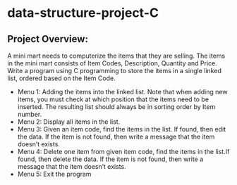 # data-structure-project-C

## Project Overview:
A mini mart needs to computerize the items that they are selling. The  items  in  the  mini  mart consists  of Item  Codes,  Description,  Quantity  and  Price.  Write  a program using C programming to store  the items in a single linked list, ordered based on the Item Code.

- Menu  1:  Adding  the  items  into  the  linked  list.  Note  that  when  adding  new  items,  you  must check at which position that the items need to be inserted. The resulting list should always be in sorting order by Item number.
- Menu 2: Display all items in the list.
- Menu 3: Given an item code, find the items in the list. If found, then edit the data. If the item is not found, then write a message that the item doesn’t exists.
- Menu 4: Delete one item from given item code, find the items in the list.If found, then delete the data. If the item is not found, then write a message that the item doesn’t exists.
- Menu 5: Exit the program
